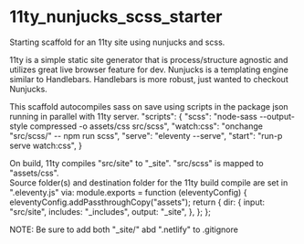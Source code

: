 # 11ty_nunjucks_scss_starter
Starting scaffold for an 11ty site using nunjucks and scss.

11ty is a simple static site generator that is process/structure agnostic and utilizes great live browser feature for dev.
Nunjucks is a templating engine similar to Handlebars.  Handlebars is more robust, just wanted to checkout Nunjucks.

This scaffold autocompiles sass on save using scripts in the package json running in parallel with 11ty server.
"scripts": {
    "scss": "node-sass --output-style compressed -o assets/css src/scss",
    "watch:css": "onchange \"src/scss/\" -- npm run scss",
    "serve": "eleventy --serve",
    "start": "run-p serve watch:css",
}

On build, 11ty compiles "src/site" to "_site". 
"src/scss" is mapped to "assets/css".  
Source folder(s) and destination folder for the 11ty build compile are set in ".eleventy.js" via:
module.exports = function (eleventyConfig) {
    eleventyConfig.addPassthroughCopy("assets");
    return {
      dir: {
        input: "src/site",
        includes: "_includes",
        output: "_site",
      },
    };
  };

  NOTE: Be sure to add both "_site/" abd ".netlify" to .gitignore
